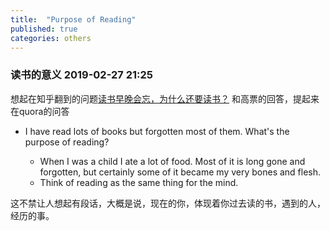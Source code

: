 ```yaml
---
title:  "Purpose of Reading"
published: true
categories: others
---
```


### 读书的意义 2019-02-27 21:25

想起在知乎翻到的问题[读书早晚会忘，为什么还要读书？](https://www.zhihu.com/question/26978967/answer/349935353)
和高票的回答，提起来在quora的问答

- I have read lots of books but forgotten most of them. What's the purpose of 
  reading?

  - When I was a child I ate a lot of food. Most of it is long gone and forgotten,
  but certainly some of it became my very bones and flesh.
  - Think of reading as the same thing for the mind.

这不禁让人想起有段话，大概是说，现在的你，体现着你过去读的书，遇到的人，经历的事。
